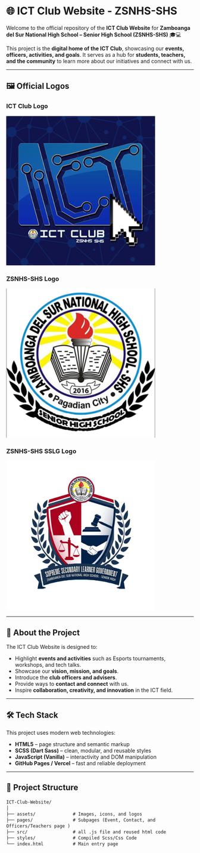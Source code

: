 # 🌐 ICT Club Website - ZSNHS-SHS  

Welcome to the official repository of the **ICT Club Website** for **Zamboanga del Sur National High School – Senior High School (ZSNHS-SHS)** 🎓💻  

This project is the **digital home of the ICT Club**, showcasing our **events, officers, activities, and goals**. It serves as a hub for **students, teachers, and the community** to learn more about our initiatives and connect with us.  

---

## 🖼️ Official Logos  

### ICT Club Logo  
<img src="assets/icons/ICT CLUB.png" alt="ICT Club Logo" width="400">  

### ZSNHS-SHS Logo  
<img src="assets/icons/zsnhs-shs-logo.jpg" alt="ZSNHS-SHS Logo" width="400">  

### ZSNHS-SHS SSLG Logo  
<img src="assets/icons/sslg-logo.jpg" alt="ZSNHS-SHS Logo" width="400">  

---

## 📖 About the Project  

The ICT Club Website is designed to:  
- Highlight **events and activities** such as Esports tournaments, workshops, and tech talks.  
- Showcase our **vision, mission, and goals**.  
- Introduce the **club officers and advisers**.  
- Provide ways to **contact and connect** with us.  
- Inspire **collaboration, creativity, and innovation** in the ICT field.  

---

## 🛠️ Tech Stack  

This project uses modern web technologies:  
- **HTML5** – page structure and semantic markup  
- **SCSS (Dart Sass)** – clean, modular, and reusable styles  
- **JavaScript (Vanilla)** – interactivity and DOM manipulation  
- **GitHub Pages / Vercel** – fast and reliable deployment  

---

## 📂 Project Structure  

```plaintext
ICT-Club-Website/
│
├── assets/              # Images, icons, and logos  
├── pages/               # Subpages (Event, Contact, and Officers/Teachers page )  
├── src/                 # all .js file and reused html code  
├── styles/              # Compiled Scss/Css Code  
└── index.html           # Main entry page 



